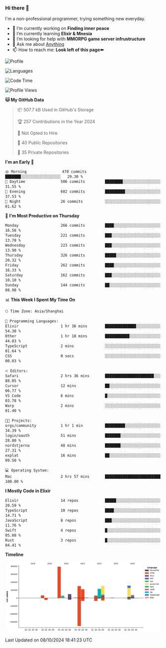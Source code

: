 ### Hi there 👋

I'm a non-professional programmer, trying something new everyday.

<!--
**dyzdyz010/dyzdyz010** is a ✨ _special_ ✨ repository because its `README.md` (this file) appears on your GitHub profile.
-->

- 🔭 I’m currently working on **Finding inner peace**
- 🌱 I’m currently learning **Elixir & Mnesia**
- 🤔 I’m looking for help with **MMORPG game server infrustructure**
- 💬 Ask me about [Anything](https://github.com/dyzdyz010/dyzdyz010/issues)
- 📫 How to reach me: **Look left of this page⬅️**

<!-- - 👯 I’m looking to collaborate on
- 😄 Pronouns: ...
- ⚡ Fun fact: ...
 -->
 
![Profile](https://github-readme-stats.vercel.app/api?username=dyzdyz010&count_private=true&show_icons=true&theme=dracula)

![Languages](https://github-readme-stats.vercel.app/api/top-langs/?username=dyzdyz010&layout=compact&theme=dracula)

<!--START_SECTION:waka-->
![Code Time](http://img.shields.io/badge/Code%20Time-1%2C819%20hrs%2037%20mins-blue)

![Profile Views](http://img.shields.io/badge/Profile%20Views-2-blue)

**🐱 My GitHub Data** 

> 📦 507.7 kB Used in GitHub's Storage 
 > 
> 🏆 257 Contributions in the Year 2024
 > 
> 🚫 Not Opted to Hire
 > 
> 📜 40 Public Repositories 
 > 
> 🔑 35 Private Repositories 
 > 
**I'm an Early 🐤** 

```text
🌞 Morning                470 commits         ███████░░░░░░░░░░░░░░░░░░   29.30 % 
🌆 Daytime                506 commits         ████████░░░░░░░░░░░░░░░░░   31.55 % 
🌃 Evening                602 commits         █████████░░░░░░░░░░░░░░░░   37.53 % 
🌙 Night                  26 commits          ░░░░░░░░░░░░░░░░░░░░░░░░░   01.62 % 
```
📅 **I'm Most Productive on Thursday** 

```text
Monday                   266 commits         ████░░░░░░░░░░░░░░░░░░░░░   16.58 % 
Tuesday                  221 commits         ███░░░░░░░░░░░░░░░░░░░░░░   13.78 % 
Wednesday                223 commits         ███░░░░░░░░░░░░░░░░░░░░░░   13.90 % 
Thursday                 326 commits         █████░░░░░░░░░░░░░░░░░░░░   20.32 % 
Friday                   262 commits         ████░░░░░░░░░░░░░░░░░░░░░   16.33 % 
Saturday                 162 commits         ███░░░░░░░░░░░░░░░░░░░░░░   10.10 % 
Sunday                   144 commits         ██░░░░░░░░░░░░░░░░░░░░░░░   08.98 % 
```


📊 **This Week I Spent My Time On** 

```text
🕑︎ Time Zone: Asia/Shanghai

💬 Programming Languages: 
Elixir                   1 hr 36 mins        ██████████████░░░░░░░░░░░   54.30 % 
Other                    1 hr 18 mins        ███████████░░░░░░░░░░░░░░   44.03 % 
TypeScript               2 mins              ░░░░░░░░░░░░░░░░░░░░░░░░░   01.64 % 
CSS                      0 secs              ░░░░░░░░░░░░░░░░░░░░░░░░░   00.03 % 

🔥 Editors: 
Safari                   2 hrs 36 mins       ██████████████████████░░░   88.05 % 
Cursor                   12 mins             ██░░░░░░░░░░░░░░░░░░░░░░░   06.77 % 
VS Code                  6 mins              █░░░░░░░░░░░░░░░░░░░░░░░░   03.78 % 
Warp                     2 mins              ░░░░░░░░░░░░░░░░░░░░░░░░░   01.40 % 

🐱‍💻 Projects: 
orgs/community           1 hr 1 min          █████████░░░░░░░░░░░░░░░░   34.39 % 
login/oauth              51 mins             ███████░░░░░░░░░░░░░░░░░░   28.80 % 
nordstjerna              48 mins             ███████░░░░░░░░░░░░░░░░░░   27.31 % 
explat                   16 mins             ██░░░░░░░░░░░░░░░░░░░░░░░   09.50 % 

💻 Operating System: 
Mac                      2 hrs 57 mins       █████████████████████████   100.00 % 
```

**I Mostly Code in Elixir** 

```text
Elixir                   14 repos            █████░░░░░░░░░░░░░░░░░░░░   20.59 % 
TypeScript               10 repos            ████░░░░░░░░░░░░░░░░░░░░░   14.71 % 
JavaScript               8 repos             ███░░░░░░░░░░░░░░░░░░░░░░   11.76 % 
Swift                    4 repos             █░░░░░░░░░░░░░░░░░░░░░░░░   05.88 % 
Rust                     3 repos             █░░░░░░░░░░░░░░░░░░░░░░░░   04.41 % 
```



**Timeline**

![Lines of Code chart](https://raw.githubusercontent.com/dyzdyz010/dyzdyz010/master/assets/bar_graph.png)


 Last Updated on 08/10/2024 18:41:23 UTC
<!--END_SECTION:waka-->
